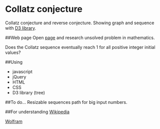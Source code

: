 # Collatz conjecture
Collatz conjecture and reverse conjecture. Showing graph and sequence with [D3 library](https://d3js.org/).

##Web page
Open [page](https://nejcgalof.github.io/Collatz-conjecture/) and research unsolved problem in mathematics.

Does the Collatz sequence eventually reach 1 for all positive integer initial values?

##Using
- javascript
- jQuery
- HTML
- CSS
- D3 library (tree)

##To do...
Resizable sequences path for big input numbers.

##For understanding
[Wikipedia](https://en.wikipedia.org/wiki/Collatz_conjecture)

[Wolfram](http://mathworld.wolfram.com/CollatzProblem.html)
